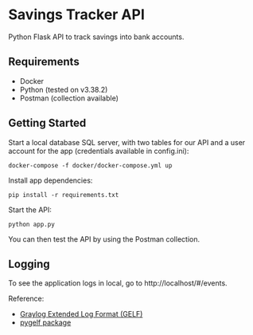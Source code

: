 # Savings Tracker API

Python Flask API to track savings into bank accounts. 

## Requirements

- Docker
- Python (tested on v3.38.2)
- Postman (collection available)

## Getting Started

Start a local database SQL server, with two tables for our API and a user account for the app (credentials available in config.ini):

```
docker-compose -f docker/docker-compose.yml up
```

Install app dependencies:
```
pip install -r requirements.txt
```

Start the API:
```
python app.py
```

You can then test the API by using the Postman collection.

## Logging

To see the application logs in local, go to http://localhost/#/events. 

Reference:
- [Graylog Extended Log Format (GELF)](https://archivedocs.graylog.org/en/2.5/pages/gelf.html)
- [pygelf package](https://github.com/keeprocking/pygelf)
